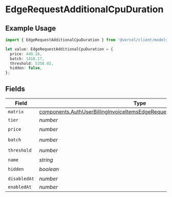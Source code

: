# EdgeRequestAdditionalCpuDuration

## Example Usage

```typescript
import { EdgeRequestAdditionalCpuDuration } from '@vercel/client/models/components';

let value: EdgeRequestAdditionalCpuDuration = {
  price: 440.16,
  batch: 1418.17,
  threshold: 5358.02,
  hidden: false,
};
```

## Fields

| Field        | Type                                                                                                                                                                         | Required           | Description |
| ------------ | ---------------------------------------------------------------------------------------------------------------------------------------------------------------------------- | ------------------ | ----------- |
| `matrix`     | [components.AuthUserBillingInvoiceItemsEdgeRequestAdditionalCpuDurationMatrix](../../models/components/authuserbillinginvoiceitemsedgerequestadditionalcpudurationmatrix.md) | :heavy_minus_sign: | N/A         |
| `tier`       | _number_                                                                                                                                                                     | :heavy_minus_sign: | N/A         |
| `price`      | _number_                                                                                                                                                                     | :heavy_check_mark: | N/A         |
| `batch`      | _number_                                                                                                                                                                     | :heavy_check_mark: | N/A         |
| `threshold`  | _number_                                                                                                                                                                     | :heavy_check_mark: | N/A         |
| `name`       | _string_                                                                                                                                                                     | :heavy_minus_sign: | N/A         |
| `hidden`     | _boolean_                                                                                                                                                                    | :heavy_check_mark: | N/A         |
| `disabledAt` | _number_                                                                                                                                                                     | :heavy_minus_sign: | N/A         |
| `enabledAt`  | _number_                                                                                                                                                                     | :heavy_minus_sign: | N/A         |
